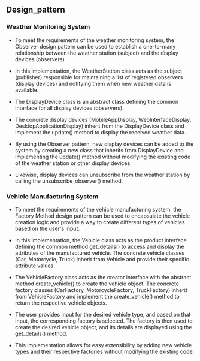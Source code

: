 ## Design_pattern


### Weather Monitoring System

* To meet the requirements of the weather monitoring system, the Observer design pattern can be used to establish a one-to-many relationship between the weather station (subject) and the display devices (observers).

* In this implementation, the WeatherStation class acts as the subject (publisher) responsible for maintaining a list of registered observers (display devices) and notifying them when new weather data is available.

* The DisplayDevice class is an abstract class defining the common interface for all display devices (observers).

* The concrete display devices (MobileAppDisplay, WebInterfaceDisplay, DesktopApplicationDisplay) inherit from the DisplayDevice class and implement the update() method to display the received weather data.

* By using the Observer pattern, new display devices can be added to the system by creating a new class that inherits from DisplayDevice and implementing the update() method without modifying the existing code of the weather station or other display devices.

* Likewise, display devices can unsubscribe from the weather station by calling the unsubscribe_observer() method.

### Vehicle Manufacturing System

* To meet the requirements of the vehicle manufacturing system, the Factory Method design pattern can be used to encapsulate the vehicle creation logic and provide a way to create different types of vehicles based on the user's input.

* In this implementation, the Vehicle class acts as the product interface defining the common method get_details() to access and display the attributes of the manufactured vehicle. The concrete vehicle classes (Car, Motorcycle, Truck) inherit from Vehicle and provide their specific attribute values.
  
* The VehicleFactory class acts as the creator interface with the abstract method create_vehicle() to create the vehicle object. The concrete factory classes (CarFactory, MotorcycleFactory, TruckFactory) inherit from VehicleFactory and implement the create_vehicle() method to return the respective vehicle objects.
 
* The user provides input for the desired vehicle type, and based on that input, the corresponding factory is selected. The factory is then used to create the desired vehicle object, and its details are displayed using the get_details() method.

* This implementation allows for easy extensibility by adding new vehicle types and their respective factories without modifying the existing code.



